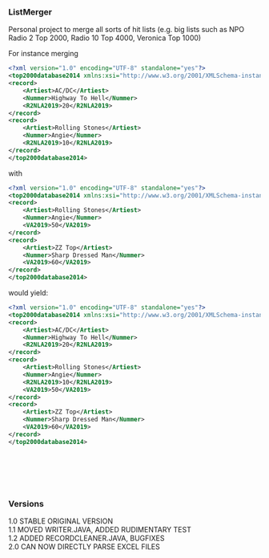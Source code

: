 ### ListMerger

Personal project to merge all sorts of hit lists (e.g. big lists such as NPO Radio 2 Top 2000, Radio 10 Top 4000, Veronica Top 1000)

For instance merging

```xml
<?xml version="1.0" encoding="UTF-8" standalone="yes"?>
<top2000database2014 xmlns:xsi="http://www.w3.org/2001/XMLSchema-instance">
<record>
    <Artiest>AC/DC</Artiest>
    <Nummer>Highway To Hell</Nummer>
    <R2NLA2019>20</R2NLA2019>
</record>
<record>
    <Artiest>Rolling Stones</Artiest>
    <Nummer>Angie</Nummer>
    <R2NLA2019>10</R2NLA2019>
</record>
</top2000database2014>
```

with

```xml
<?xml version="1.0" encoding="UTF-8" standalone="yes"?>
<top2000database2014 xmlns:xsi="http://www.w3.org/2001/XMLSchema-instance">
<record>
    <Artiest>Rolling Stones</Artiest>
    <Nummer>Angie</Nummer>
    <VA2019>50</VA2019>
</record>
<record>
    <Artiest>ZZ Top</Artiest>
    <Nummer>Sharp Dressed Man</Nummer>
    <VA2019>60</VA2019>
</record>
</top2000database2014>
```

would yield:

```xml
<?xml version="1.0" encoding="UTF-8" standalone="yes"?>
<top2000database2014 xmlns:xsi="http://www.w3.org/2001/XMLSchema-instance">
<record>
    <Artiest>AC/DC</Artiest>
    <Nummer>Highway To Hell</Nummer>
    <R2NLA2019>20</R2NLA2019>
</record>
<record>
    <Artiest>Rolling Stones</Artiest>
    <Nummer>Angie</Nummer>
    <R2NLA2019>10</R2NLA2019>
    <VA2019>50</VA2019>
</record>
<record>
    <Artiest>ZZ Top</Artiest>
    <Nummer>Sharp Dressed Man</Nummer>
    <VA2019>60</VA2019>
</record>
</top2000database2014>
```
<br></br><br></br>
### Versions

1.0     STABLE ORIGINAL VERSION  
1.1     MOVED WRITER.JAVA, ADDED RUDIMENTARY TEST  
1.2     ADDED RECORDCLEANER.JAVA, BUGFIXES  
2.0     CAN NOW DIRECTLY PARSE EXCEL FILES